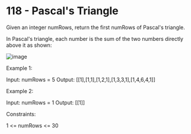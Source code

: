 <h1>118 - Pascal's Triangle</h1>
Given an integer numRows, return the first numRows of Pascal's triangle.

In Pascal's triangle, each number is the sum of the two numbers directly above it as shown:

![image](https://user-images.githubusercontent.com/48937488/213606015-04203ee4-7ec2-4ada-a22e-0dbcaf16b196.png)

Example 1:

Input: numRows = 5
Output: [[1],[1,1],[1,2,1],[1,3,3,1],[1,4,6,4,1]]

Example 2:

Input: numRows = 1
Output: [[1]]
 
Constraints:

1 <= numRows <= 30
